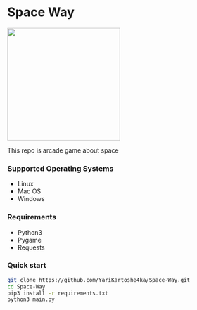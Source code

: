 # Space Way
<img src="https://raw.githubusercontent.com/YariKartoshe4ka/Space-Way/master/icon.ico" width="256px" />

This repo is arcade game about space

### Supported Operating Systems
- Linux
- Mac OS
- Windows

### Requirements
- Python3
- Pygame
- Requests

### Quick start
```bash
git clone https://github.com/YariKartoshe4ka/Space-Way.git
cd Space-Way
pip3 install -r requirements.txt
python3 main.py
```